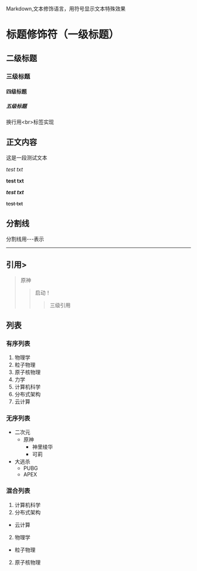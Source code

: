 Markdown,文本修饰语言，用符号显示文本特殊效果<br>

# 标题修饰符（一级标题）

## 二级标题

### 三级标题

#### 四级标题

##### 五级标题

换行用\<br\>标签实现

## 正文内容

这是一段测试文本

*test txt*

**test txt**

***test txt***

~~test txt~~

## 分割线
分割线用\-\-\-表示

---

## 引用\>

> 原神
>> 启动！
>>> 三级引用

## 列表
### 有序列表
1. 物理学
  1. 粒子物理
  2. 原子核物理
  3. 力学
2. 计算机科学
  1. 分布式架构
  2. 云计算
### 无序列表
* 二次元
  * 原神
    * 神里绫华
    * 可莉
* 大逃杀
  * PUBG
  * APEX
### 混合列表
1. 计算机科学
  1. 分布式架构
  * 云计算
2. 物理学
  * 粒子物理
  2. 原子核物理
